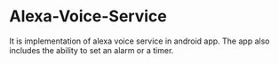# Alexa-Voice-Service

It is implementation of alexa voice service in android app. The app also includes the ability to set an alarm or a timer. 
